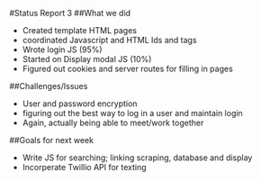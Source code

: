 #Status Report 3
##What we did
* Created template HTML pages 
* coordinated Javascript and HTML Ids and tags
* Wrote login JS (95%)
* Started on Display modal JS (10%)
* Figured out cookies and server routes for filling in pages

##Challenges/Issues
* User and password encryption
* figuring out the best way to log in a user and maintain login
* Again, actually being able to meet/work together 

##Goals for next week
* Write JS for searching; linking scraping, database and display 
* Incorperate Twillio API for texting
